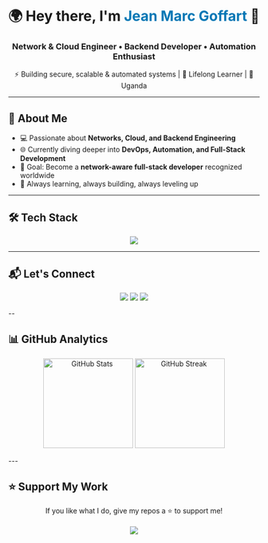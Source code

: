 <!-- Banner / Hero -->
<h1 align="center">🌍 Hey there, I'm <span style="color:#0077B5;">Jean Marc Goffart</span> 👋</h1>
<h3 align="center">Network & Cloud Engineer • Backend Developer • Automation Enthusiast</h3>
<p align="center">⚡ Building secure, scalable & automated systems | 🌱 Lifelong Learner | 📍 Uganda</p>

---

## 🚀 About Me  
- 💻 Passionate about **Networks, Cloud, and Backend Engineering**  
- 🌐 Currently diving deeper into **DevOps, Automation, and Full-Stack Development**  
- 🎯 Goal: Become a **network-aware full-stack developer** recognized worldwide  
- 🌱 Always learning, always building, always leveling up  

---

## 🛠️ Tech Stack  
<p align="center">
  <img src="https://skillicons.dev/icons?i=python,django,java,c,mysql,mongodb,linux,azure,cisco" />
</p>

---

## 📬 Let's Connect  
<p align="center">
  <a href="mailto:kithulovali@gmail.com"><img src="https://img.shields.io/badge/-Email-D14836?style=for-the-badge&logo=gmail&logoColor=white" /></a>
  <a href="https://linkedin.com/in/jean-marc-goffart-6240b132a"><img src="https://img.shields.io/badge/-LinkedIn-0077B5?style=for-the-badge&logo=linkedin&logoColor=white" /></a>
  <a href="https://twitter.com/YourTwitterHandle"><img src="https://img.shields.io/badge/-Twitter-1DA1F2?style=for-the-badge&logo=twitter&logoColor=white" /></a>
</p>
--

## 📊 GitHub Analytics  
<p align="center">
  <img src="https://github-readme-stats.vercel.app/api?username=kithulovali&show_icons=true&theme=tokyonight" alt="GitHub Stats" height="180"/>
  <img src="https://github-readme-streak-stats.herokuapp.com/?user=kithulovali&theme=tokyonight" alt="GitHub Streak" height="180"/>
</p>
---

## ⭐ Support My Work  
<p align="center">
  If you like what I do, give my repos a ⭐ to support me!  
  <br><br>
  <a href="https://github.com/your-username?tab=repositories">
    <img src="https://img.shields.io/badge/-Star%20My%20Projects-black?style=for-the-badge&logo=github&logoColor=white" />
  </a>
</p>
